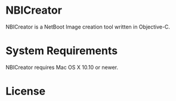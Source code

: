 # NBICreator

NBICreator is a NetBoot Image creation tool written in Objective-C.

# System Requirements

NBICreator requires Mac OS X 10.10 or newer.

# License
